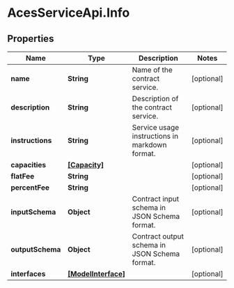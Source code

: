 # AcesServiceApi.Info

## Properties
Name | Type | Description | Notes
------------ | ------------- | ------------- | -------------
**name** | **String** | Name of the contract service. | [optional] 
**description** | **String** | Description of the contract service. | [optional] 
**instructions** | **String** | Service usage instructions in markdown format. | [optional] 
**capacities** | [**[Capacity]**](Capacity.md) |  | [optional] 
**flatFee** | **String** |  | [optional] 
**percentFee** | **String** |  | [optional] 
**inputSchema** | **Object** | Contract input schema in JSON Schema format. | [optional] 
**outputSchema** | **Object** | Contract output schema in JSON Schema format. | [optional] 
**interfaces** | [**[ModelInterface]**](ModelInterface.md) |  | [optional] 


